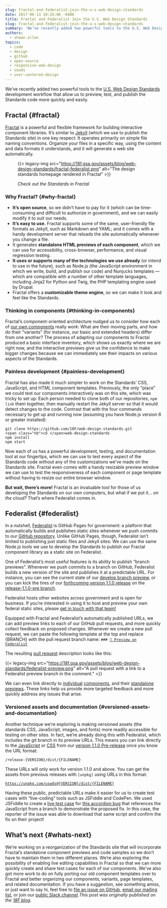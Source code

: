 ```yaml
---
slug: fractal-and-federalist-join-the-u-s-web-design-standards
date: 2017-06-13 10:25:06 -0400
title: Fractal and Federalist Join the U.S. Web Design Standards
slug: fractal-and-federalist-join-the-u-s-web-design-standards
summary: 'We’ve recently added two powerful tools to the U.S. Web Design Standards development workflow that allow us to preview, test, and publish the Standards code more quickly and easily. Fractal Fractal is a powerful and flexible framework for building interactive component libraries. It’s similar to Jekyll (which we use to publish the Standards site) in'
authors:
  - shawn-allen
topics:
  - code
  - design
  - github
  - open-source
  - responsive-web-design
  - uswds
  - user-centered-design
---
```


We’ve recently added two powerful tools to the [U.S. Web Design Standards](https://standards.usa.gov/) development workflow that allow us to preview, test, and publish the Standards code more quickly and easily.

## Fractal {#fractal}

[Fractal](http://fractal.build/) is a powerful and flexible framework for building interactive component libraries. It’s similar to [Jekyll](https://jekyllrb.com/) (which we use to publish the Standards site) in one key respect: It operates primarily on simple file naming conventions. Organize your files in a specific way, using the content and data formats it understands, and it will generate a web site automatically.<figure>{{< legacy-img src="https://18f.gsa.gov/assets/blog/web-design-standards/fractal-federalist.png" alt="The design standards homepage rendered in Fractal" >}}<figcaption>

_Check out the Standards in Fractal_</figcaption></figure>

### Why Fractal? {#why-fractal}

  * **It’s open source**, so we didn’t have to pay for it (which can be time-consuming and difficult to authorize in government), and we can easily modify it to suit our needs.
  * **It’s easy to use.** Fractal supports some of the same, user-friendly file formats as Jekyll, such as Markdown and YAML; and it comes with a handy development server that reloads the site automatically whenever you change a file.
  * It generates **standalone HTML previews of each component**, which we can use for accessibility, cross-browser, performance, and visual regression testing.
  * **It uses or supports many of the technologies we use already** (or intend to use in the future), such as Node.js (the JavaScript environment in which we write, build, and publish our code) and Nunjucks templates — which are compatible with a number of other template languages, including Jinja2 for Python and Twig, the PHP templating engine used by Drupal.
  * Fractal offers a **customizable theme engine**, so we can make it look and feel like the Standards.

### Thinking in components {#thinking-in-components}

Fractal’s component-oriented architecture nudged us to consider how each of [our own components](https://standards.usa.gov/components/) really _work_: What are their moving parts, and how do their “variants” (for instance, our basic and extended headers) differ from one another? The process of adapting our components to Fractal produced a basic interface inventory, which shows us exactly where we are right now, and the interactive previews give us the confidence to make bigger changes because we can immediately see their impacts on various aspects of the Standards.

### Painless development {#painless-development}

Fractal has also made it much simpler to work on the Standards’ CSS, JavaScript, and HTML component templates. Previously, the only “place” we could test our components interactively was on this site, which was tricky to set up: Each person needed to clone both of our repositories, <code class="highlighter-rouge">npm link</code> them together, then manually restart the Jekyll server so that it would detect changes to the code. Contrast that with the four commands necessary to get up and running now (assuming you have Node.js version 6 or greater installed):

<div class="language-sh highlighter-rouge">
  <pre class="highlight"><code>git clone https://github.com/18F/web-design-standards.git
&lt;span class="nb">cd &lt;/span>web-design-standards
npm install
npm start
</code></pre>
</div>

Now each of us has a powerful development, testing, and documentation tool at our fingertips, which we can use to test every aspect of the Standards code without any of the customizations we’ve made on the Standards site. Fractal even comes with a handy resizable preview window we can use to test the responsiveness of each component or page template without having to resize our entire browser window.

**But wait, there’s more!** Fractal is an invaluable tool for those of us developing the Standards on our own computers, but what if we put it… _on the cloud?_ That’s where Federalist comes in.

## Federalist {#federalist}

In a nutshell, [Federalist](https://federalist.fr.cloud.gov/) is GitHub Pages for government: a platform that automatically builds and publishes static sites whenever we push commits to our [GitHub repository](https://github.com/18F/web-design-standards). Unlike GitHub Pages, though, Federalist isn’t limited to publishing just static files and Jekyll sites: We can use the same Node.js tools we use to develop the Standards to publish our Fractal component library as a static site on Federalist.

One of Federalist’s most useful features is its ability to publish “branch previews”. Whenever we push commits to a branch on GitHub, Federalist builds a new version of the site and publishes it at a predictable URL. For instance, you can see the current state of our [develop branch preview](https://federalist.fr.cloud.gov/preview/18f/web-design-standards/develop/), or you can kick the tires of our [forthcoming version 1.1.0 release](https://github.com/18F/web-design-standards/releases/tag/v1.1.0-pre) on the [release-1.1.0-pre branch](https://federalist.fr.cloud.gov/preview/18f/web-design-standards/release-1.1.0-pre/).

Federalist hosts other websites across government and is open for business. If you’re interested in using it to host and preview your own federal static sites, please [get in touch with that team!](https://docs.google.com/forms/d/1iB8aW7c9r1QH3s8XElQCrnXRGjAiPUYpWG1CMeEqGIo/viewform)

Equipped with Fractal and Federalist’s automatically published URLs, we can add preview links to each of our GitHub pull requests, and more quickly collect feedback on proposed changes. Whenever we create a new pull request, we can paste the following template at the top and replace {BRANCH} with the pull request branch name: <code class="highlighter-rouge">### [:eyes: Preview on Federalist](/{BRANCH}/)</code>

The resulting [pull request](https://github.com/18F/web-design-standards/pull/1836) description looks like this:

{{< legacy-img src="https://18f.gsa.gov/assets/blog/web-design-standards/federalist-preview.png" alt="A pull request with a link to a Federalist preview branch in the comment." >}}

We can even link directly to [individual](https://federalist.fr.cloud.gov/preview/18f/web-design-standards/release-1.1.0/components/detail/header--basic.html) [components](https://federalist.fr.cloud.gov/preview/18f/web-design-standards/release-1.1.0/components/detail/header--extended.html), and their [standalone previews](https://federalist.fr.cloud.gov/preview/18f/web-design-standards/release-1.1.0/components/preview/header--basic.html). These links help us provide more targeted feedback and more quickly address any issues that arise.

### Versioned assets and documentation {#versioned-assets-and-documentation}

Another technique we’re exploring is making versioned assets (the standards CSS, JavaScript, images, and fonts) more readily accessible for testing on other sites. In fact, we’re already doing this with Federalist, which includes the git branch in its preview URLs. This means you can link directly to the [JavaScript](https://federalist.fr.cloud.gov/preview/18f/web-design-standards/release-1.1.0-pre/dist/js/uswds.min.js) or [CSS](https://federalist.fr.cloud.gov/preview/18f/web-design-standards/release-1.1.0-pre/dist/css/uswds.min.css) from our [version 1.1.0 Pre-release](https://github.com/18F/web-design-standards/releases/tag/v1.1.0-pre) once you know the URL format:

<code class="highlighter-rouge">/release-{VERSION}/dist/{FILENAME}</code>

These URLs will only work for version 1.1.0 and above. You can get the assets from previous releases with <code class="highlighter-rouge">[unpkg]</code> using URLs in this format:

<code class="highlighter-rouge">https://unpkg.com/uswds@{VERSION}/dist/{FILENAME}</code>

Having these public, predictable URLs make it easier for us to create test cases with “live-coding” tools such as JSFiddle and CodePen. We used JSFiddle to create a [live test case](https://jsfiddle.net/47Lpu62z/9/) for [this accordion bug](https://github.com/18F/web-design-standards/issues/1762) that references the JavaScript from a branch to demonstrate the proposed fix. In this case, the reporter of the issue was able to download that same script and confirm the fix on their project!

## What’s next {#whats-next}

We’re working on a reorganization of the Standards site that will incorporate Fractal’s standalone component previews and code samples so we don’t have to maintain them in two different places. We’re also exploring the possibility of enabling live editing capabilities in Fractal so that we can more quickly create and share test cases for each of our components. We’ve also got more work to do on fully porting our old component templates over to Fractal and better organizing our components, variants, page templates, and related documentation. If you have a suggestion, see something amiss, or just want to say hi, feel free to [file an issue on GitHub](https://github.com/18F/web-design-standards/issues/new), [email our mailing list](mailto:uswebdesignstandards@gsa.gov), or join our [public Slack channel](https://chat.18f.gov/)._This post was originally published on the [18F blog](https://18f.gsa.gov/2017/06/06/fractal-and-federalist-join-the-us-web-design-standards/)._
